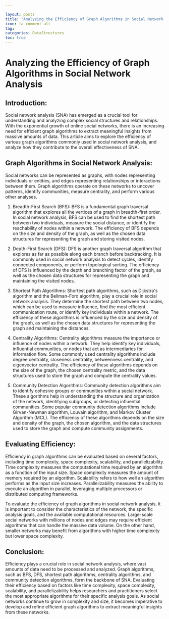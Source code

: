 ```yaml
---

layout: posts
title: "Analyzing the Efficiency of Graph Algorithms in Social Network Analysis"
icon: fa-comment-alt
tag:      
categories: DataStructures
toc: true
---
```




# Analyzing the Efficiency of Graph Algorithms in Social Network Analysis

## Introduction:
Social network analysis (SNA) has emerged as a crucial tool for understanding and analyzing complex social structures and relationships. With the exponential growth of online social networks, there is an increasing need for efficient graph algorithms to extract meaningful insights from massive amounts of data. This article aims to explore the efficiency of various graph algorithms commonly used in social network analysis, and analyze how they contribute to the overall effectiveness of SNA.

## Graph Algorithms in Social Network Analysis:
Social networks can be represented as graphs, with nodes representing individuals or entities, and edges representing relationships or interactions between them. Graph algorithms operate on these networks to uncover patterns, identify communities, measure centrality, and perform various other analyses.

1. Breadth-First Search (BFS):
BFS is a fundamental graph traversal algorithm that explores all the vertices of a graph in breadth-first order. In social network analysis, BFS can be used to find the shortest path between two individuals, measure the social distance, or identify the reachability of nodes within a network. The efficiency of BFS depends on the size and density of the graph, as well as the chosen data structures for representing the graph and storing visited nodes.

2. Depth-First Search (DFS):
DFS is another graph traversal algorithm that explores as far as possible along each branch before backtracking. It is commonly used in social network analysis to detect cycles, identify connected components, or perform topological sorting. The efficiency of DFS is influenced by the depth and branching factor of the graph, as well as the chosen data structures for representing the graph and maintaining the visited nodes.

3. Shortest Path Algorithms:
Shortest path algorithms, such as Dijkstra's algorithm and the Bellman-Ford algorithm, play a crucial role in social network analysis. They determine the shortest path between two nodes, which can be used to measure influence, find the most efficient communication route, or identify key individuals within a network. The efficiency of these algorithms is influenced by the size and density of the graph, as well as the chosen data structures for representing the graph and maintaining the distances.

4. Centrality Algorithms:
Centrality algorithms measure the importance or influence of nodes within a network. They help identify key individuals, influential communities, or nodes that act as intermediaries for information flow. Some commonly used centrality algorithms include degree centrality, closeness centrality, betweenness centrality, and eigenvector centrality. The efficiency of these algorithms depends on the size of the graph, the chosen centrality metric, and the data structures used to store the graph and compute the centrality values.

5. Community Detection Algorithms:
Community detection algorithms aim to identify cohesive groups or communities within a social network. These algorithms help in understanding the structure and organization of the network, identifying subgroups, or detecting influential communities. Some popular community detection algorithms include Girvan-Newman algorithm, Louvain algorithm, and Markov Cluster Algorithm (MCL). The efficiency of these algorithms depends on the size and density of the graph, the chosen algorithm, and the data structures used to store the graph and compute community assignments.

## Evaluating Efficiency:
Efficiency in graph algorithms can be evaluated based on several factors, including time complexity, space complexity, scalability, and parallelizability. Time complexity measures the computational time required by an algorithm as a function of the input size. Space complexity measures the amount of memory required by an algorithm. Scalability refers to how well an algorithm performs as the input size increases. Parallelizability measures the ability to execute an algorithm in parallel, leveraging multiple processors or distributed computing frameworks.

To evaluate the efficiency of graph algorithms in social network analysis, it is important to consider the characteristics of the network, the specific analysis goals, and the available computational resources. Large-scale social networks with millions of nodes and edges may require efficient algorithms that can handle the massive data volume. On the other hand, smaller networks may benefit from algorithms with higher time complexity but lower space complexity.

## Conclusion:
Efficiency plays a crucial role in social network analysis, where vast amounts of data need to be processed and analyzed. Graph algorithms, such as BFS, DFS, shortest path algorithms, centrality algorithms, and community detection algorithms, form the backbone of SNA. Evaluating their efficiency based on factors like time complexity, space complexity, scalability, and parallelizability helps researchers and practitioners select the most appropriate algorithms for their specific analysis goals. As social networks continue to grow in complexity and size, it becomes imperative to develop and refine efficient graph algorithms to extract meaningful insights from these networks.